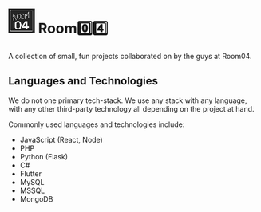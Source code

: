 
# ![logo](./logo.png) Room0️⃣4️⃣

A collection of small, fun projects collaborated on by the guys at Room04. 

## Languages and Technologies

We do not one primary tech-stack. We use any stack with any language, with any other third-party technology all depending on the project at hand.

Commonly used languages and technologies include:

- JavaScript (React, Node)
- PHP
- Python (Flask)
- C#
- Flutter
- MySQL
- MSSQL
- MongoDB